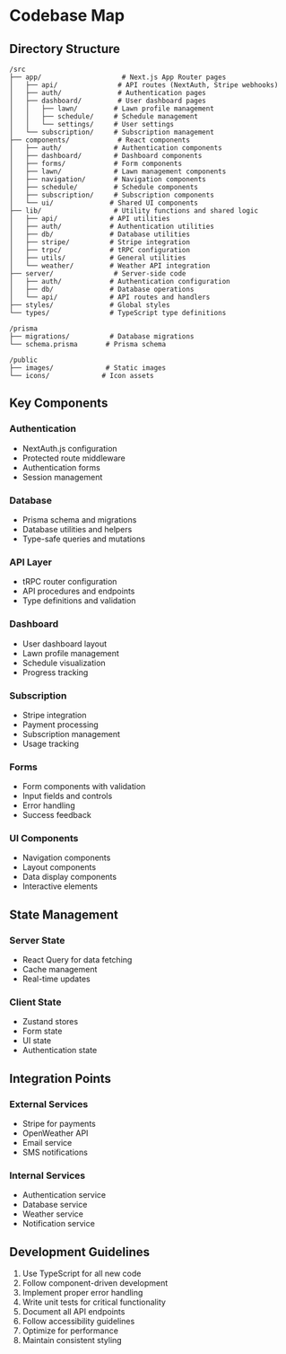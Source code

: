 # Codebase Map

## Directory Structure

```
/src
├── app/                    # Next.js App Router pages
│   ├── api/               # API routes (NextAuth, Stripe webhooks)
│   ├── auth/              # Authentication pages
│   ├── dashboard/         # User dashboard pages
│   │   ├── lawn/         # Lawn profile management
│   │   ├── schedule/     # Schedule management
│   │   └── settings/     # User settings
│   └── subscription/     # Subscription management
├── components/            # React components
│   ├── auth/             # Authentication components
│   ├── dashboard/        # Dashboard components
│   ├── forms/            # Form components
│   ├── lawn/             # Lawn management components
│   ├── navigation/       # Navigation components
│   ├── schedule/         # Schedule components
│   ├── subscription/     # Subscription components
│   └── ui/              # Shared UI components
├── lib/                  # Utility functions and shared logic
│   ├── api/             # API utilities
│   ├── auth/            # Authentication utilities
│   ├── db/              # Database utilities
│   ├── stripe/          # Stripe integration
│   ├── trpc/            # tRPC configuration
│   ├── utils/           # General utilities
│   └── weather/         # Weather API integration
├── server/               # Server-side code
│   ├── auth/            # Authentication configuration
│   ├── db/              # Database operations
│   └── api/             # API routes and handlers
├── styles/              # Global styles
└── types/               # TypeScript type definitions

/prisma
├── migrations/          # Database migrations
└── schema.prisma       # Prisma schema

/public
├── images/             # Static images
└── icons/             # Icon assets
```

## Key Components

### Authentication
- NextAuth.js configuration
- Protected route middleware
- Authentication forms
- Session management

### Database
- Prisma schema and migrations
- Database utilities and helpers
- Type-safe queries and mutations

### API Layer
- tRPC router configuration
- API procedures and endpoints
- Type definitions and validation

### Dashboard
- User dashboard layout
- Lawn profile management
- Schedule visualization
- Progress tracking

### Subscription
- Stripe integration
- Payment processing
- Subscription management
- Usage tracking

### Forms
- Form components with validation
- Input fields and controls
- Error handling
- Success feedback

### UI Components
- Navigation components
- Layout components
- Data display components
- Interactive elements

## State Management

### Server State
- React Query for data fetching
- Cache management
- Real-time updates

### Client State
- Zustand stores
- Form state
- UI state
- Authentication state

## Integration Points

### External Services
- Stripe for payments
- OpenWeather API
- Email service
- SMS notifications

### Internal Services
- Authentication service
- Database service
- Weather service
- Notification service

## Development Guidelines

1. Use TypeScript for all new code
2. Follow component-driven development
3. Implement proper error handling
4. Write unit tests for critical functionality
5. Document all API endpoints
6. Follow accessibility guidelines
7. Optimize for performance
8. Maintain consistent styling